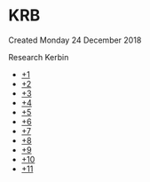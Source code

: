 # KRB
Created Monday 24 December 2018

Research Kerbin


* [+1](./KRB/1.markdown)
* [+2](./KRB/2.markdown)
* [+3](./KRB/3.markdown)
* [+4](./KRB/4.markdown)
* [+5](./KRB/5.markdown)
* [+6](./KRB/6.markdown)
* [+7](./KRB/7.markdown)
* [+8](./KRB/8.markdown)
* [+9](./KRB/9.markdown)
* [+10](./KRB/10.markdown)
* [+11](./KRB/11.markdown)



